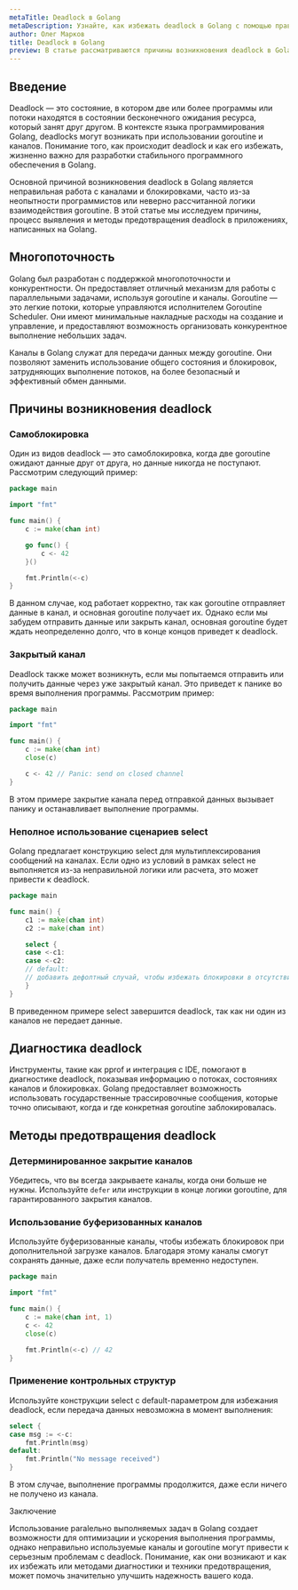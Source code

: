 ```yaml
---
metaTitle: Deadlock в Golang
metaDescription: Узнайте, как избежать deadlock в Golang с помощью правильного управления goroutine и каналами. Исследуйте причины появления deadlock и техники их предотвращения.
author: Олег Марков
title: Deadlock в Golang
preview: В статье рассматриваются причины возникновения deadlock в Golang, способы их диагностики и методы предотвращения при помощи эффективного управления goroutine и каналами.
---
```


## Введение

Deadlock — это состояние, в котором две или более программы или потоки находятся в состоянии бесконечного ожидания ресурса, который занят друг другом. В контексте языка программирования Golang, deadlocks могут возникать при использовании goroutine и каналов. Понимание того, как происходит deadlock и как его избежать, жизненно важно для разработки стабильного программного обеспечения в Golang.

Основной причиной возникновения deadlock в Golang является неправильная работа с каналами и блокировками, часто из-за неопытности программистов или неверно рассчитанной логики взаимодействия goroutine. В этой статье мы исследуем причины, процесс выявления и методы предотвращения deadlock в приложениях, написанных на Golang.

## Многопоточность

Golang был разработан с поддержкой многопоточности и конкурентности. Он предоставляет отличный механизм для работы с параллельными задачами, используя goroutine и каналы. Goroutine — это легкие потоки, которые управляются исполнителем Goroutine Scheduler. Они имеют минимальные накладные расходы на создание и управление, и предоставляют возможность организовать конкурентное выполнение небольших задач.

Каналы в Golang служат для передачи данных между goroutine. Они позволяют заменить использование общего состояния и блокировок, затрудняющих выполнение потоков, на более безопасный и эффективный обмен данными.

## Причины возникновения deadlock

### Самоблокировка

Один из видов deadlock — это самоблокировка, когда две goroutine ожидают данные друг от друга, но данные никогда не поступают. Рассмотрим следующий пример:

```go
package main

import "fmt"

func main() {
    c := make(chan int)

    go func() {
        c <- 42
    }()

    fmt.Println(<-c)
}
```

В данном случае, код работает корректно, так как goroutine отправляет данные в канал, и основная goroutine получает их. Однако если мы забудем отправить данные или закрыть канал, основная goroutine будет ждать неопределенно долго, что в конце концов приведет к deadlock.

### Закрытый канал

Deadlock также может возникнуть, если мы попытаемся отправить или получить данные через уже закрытый канал. Это приведет к панике во время выполнения программы. Рассмотрим пример:

```go
package main

import "fmt"

func main() {
    c := make(chan int)
    close(c)

    c <- 42 // Panic: send on closed channel
}
```

В этом примере закрытие канала перед отправкой данных вызывает панику и останавливает выполнение программы.

### Неполное использование сценариев select

Golang предлагает конструкцию select для мультиплексирования сообщений на каналах. Если одно из условий в рамках select не выполняется из-за неправильной логики или расчета, это может привести к deadlock. 

```go
package main

func main() {
    c1 := make(chan int)
    c2 := make(chan int)

    select {
    case <-c1:
    case <-c2:
    // default: 
    // добавить дефолтный случай, чтобы избежать блокировки в отсутствии доступных каналов
    }
}
```

В приведенном примере select завершится deadlock, так как ни один из каналов не передает данные.

## Диагностика deadlock

Инструменты, такие как pprof и интеграция с IDE, помогают в диагностике deadlock, показывая информацию о потоках, состояниях каналов и блокировках. Golang предоставляет возможность использовать государственные трассировочные сообщения, которые точно описывают, когда и где конкретная goroutine заблокировалась.

## Методы предотвращения deadlock

### Детерминированное закрытие каналов

Убедитесь, что вы всегда закрываете каналы, когда они больше не нужны. Используйте `defer` или инструкции в конце логики goroutine, для гарантированного закрытия каналов.

### Использование буферизованных каналов

Используйте буферизованные каналы, чтобы избежать блокировок при дополнительной загрузке каналов. Благодаря этому каналы смогут сохранять данные, даже если получатель временно недоступен.

```go
package main

import "fmt"

func main() {
    c := make(chan int, 1)
    c <- 42
    close(c)

    fmt.Println(<-c) // 42
}
```

### Применение контрольных структур

Используйте конструкции select с default-параметром для избежания deadlock, если передача данных невозможна в момент выполнения:

```go
select {
case msg := <-c:
    fmt.Println(msg)
default:
    fmt.Println("No message received")
}
```

В этом случае, выполнение программы продолжится, даже если ничего не получено из канала.

Заключение

Использование paralельно выполняемых задач в Golang создает возможности для оптимизации и ускорения выполнения программы, однако неправильно используемые каналы и goroutine могут привести к серьезным проблемам с deadlock. Понимание, как они возникают и как их избежать или методами диагностики и техники предотвращения, может помочь значительно улучшить надежность вашего кода.